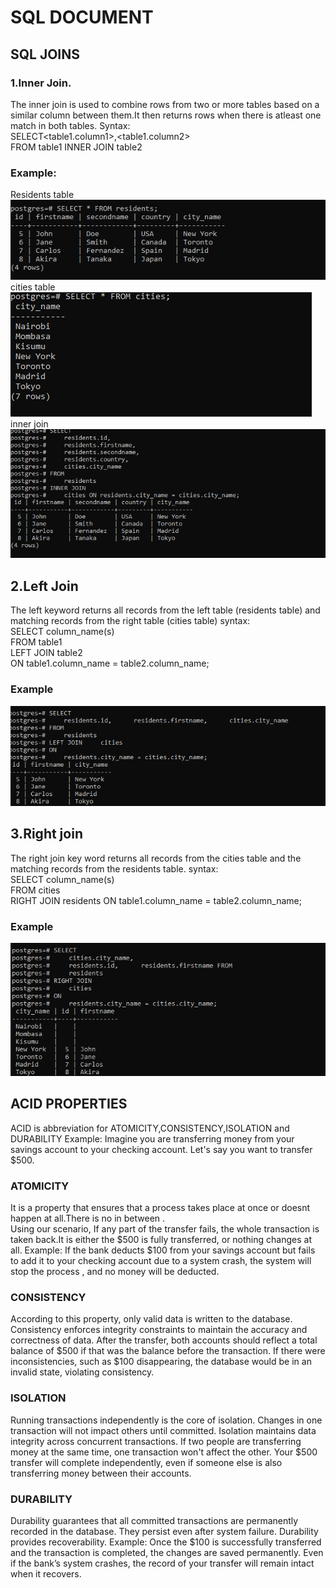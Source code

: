 # SQL DOCUMENT
## SQL JOINS
### 1.Inner Join.
The inner join is used to combine rows from two or more tables based on a similar column between them.It then returns rows when there is atleast one match in both tables.
Syntax:  
SELECT<table1.column1>,<table1.column2>  
FROM table1 INNER JOIN table2    

### Example:
Residents table  
![Residents table](images/residents-table.PNG)  
cities table  
![cities table](images/cities%20table.PNG)  
inner join    
![inner join](images/inner%20join.PNG)

## 2.Left Join  
The left keyword returns all records from the left table (residents table) and matching records from the right table (cities table)
syntax:  
SELECT column_name(s)  
FROM table1  
LEFT JOIN table2  
ON table1.column_name = table2.column_name;
### Example

![Left join](images/Left%20join.PNG)
## 3.Right join
The right join key word returns all records from the cities table and the matching records from the residents table.
syntax:  
SELECT column_name(s)  
FROM cities  
RIGHT JOIN residents
ON table1.column_name = table2.column_name;
 ### Example
 ![Right join](images/Right%20join.PNG)

## ACID PROPERTIES
ACID is abbreviation for ATOMICITY,CONSISTENCY,ISOLATION and DURABILITY
Example:
Imagine you are transferring money from your savings account to your checking account. Let's say you want to transfer $500.

### ATOMICITY

It is a property that ensures that a process takes place at once or doesnt happen at all.There is no in between .  
Using our scenario, If any part of the transfer fails, the whole transaction is taken back.It is either the $500 is fully transferred, or nothing changes at all.
Example: If the bank deducts $100 from your savings account but fails to add it to your checking account due to a system crash, the system will stop the process , and no money will be deducted.
### CONSISTENCY
According to this property, only valid data is written to the database. Consistency enforces integrity constraints to maintain the accuracy and correctness of data.
After the transfer, both accounts should reflect a total balance of $500 if that was the balance before the transaction. If there were inconsistencies, such as $100 disappearing, the database would be in an invalid state, violating consistency.

### ISOLATION
Running transactions independently is the core of isolation. Changes in one transaction will not impact others until committed. Isolation maintains data integrity across concurrent transactions. 
If two people are transferring money at the same time, one transaction won't affect the other. Your $500 transfer will complete independently, even if someone else is also transferring money between their accounts.
### DURABILITY
Durability guarantees that all committed transactions are permanently recorded in the database. They persist even after system failure. Durability provides recoverability.
Example: Once the $100 is successfully transferred and the transaction is completed, the changes are saved permanently. Even if the bank’s system crashes, the record of your transfer will remain intact when it recovers.